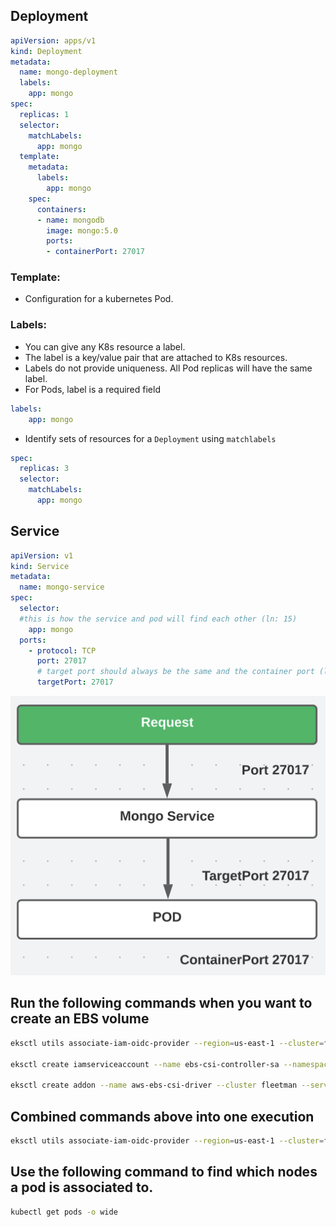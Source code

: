 ## Deployment

```yaml
apiVersion: apps/v1
kind: Deployment
metadata:
  name: mongo-deployment
  labels:
    app: mongo
spec:
  replicas: 1
  selector:
    matchLabels:
      app: mongo
  template:
    metadata:
      labels:
        app: mongo
    spec:
      containers:
      - name: mongodb
        image: mongo:5.0
        ports:
        - containerPort: 27017
```

### Template:

- Configuration for a kubernetes Pod.

### Labels:

- You can give any K8s resource a label.
- The label is a key/value pair that are attached to K8s resources.
- Labels do not provide uniqueness. All Pod replicas will have the same label.
- For Pods, label is a required field

```yaml
labels:
    app: mongo
```

- Identify sets of resources for a `Deployment` using `matchlabels`

```yaml
spec:
  replicas: 3
  selector:
    matchLabels:
      app: mongo
```

## Service

```yaml
apiVersion: v1
kind: Service
metadata:
  name: mongo-service
spec:
  selector:
  #this is how the service and pod will find each other (ln: 15)
    app: mongo
  ports:
    - protocol: TCP
      port: 27017
      # target port should always be the same and the container port (ln: 21)
      targetPort: 27017
```

![Sservice flow](./images/service-flow.png)

## Run the following commands when you want to create an EBS volume
```bash
eksctl utils associate-iam-oidc-provider --region=us-east-1 --cluster=fleetman --approve 

eksctl create iamserviceaccount --name ebs-csi-controller-sa --namespace kube-system --cluster fleetman --attach-policy-arn arn:aws:iam::aws:policy/service-role/AmazonEBSCSIDriverPolicy --approve  --role-only  --role-name AmazonEKS_EBS_CSI_DriverRole

eksctl create addon --name aws-ebs-csi-driver --cluster fleetman --service-account-role-arn arn:aws:iam::$(aws sts get-caller-identity --query Account --output text):role/AmazonEKS_EBS_CSI_DriverRole --force
```

## Combined commands above into one execution
```bash
eksctl utils associate-iam-oidc-provider --region=us-east-1 --cluster=fleetman --approve && eksctl create iamserviceaccount --name ebs-csi-controller-sa --namespace kube-system --cluster fleetman --attach-policy-arn arn:aws:iam::aws:policy/service-role/AmazonEBSCSIDriverPolicy --approve  --role-only  --role-name AmazonEKS_EBS_CSI_DriverRole && eksctl create addon --name aws-ebs-csi-driver --cluster fleetman --service-account-role-arn arn:aws:iam::$(aws sts get-caller-identity --query Account --output text):role/AmazonEKS_EBS_CSI_DriverRole --force

```
## Use the following command to find which nodes a pod is associated to.
```bash
kubectl get pods -o wide
```